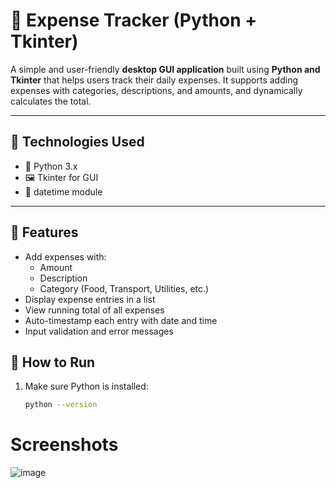 # 💸 Expense Tracker (Python + Tkinter)

A simple and user-friendly **desktop GUI application** built using **Python and Tkinter** that helps users track their daily expenses. It supports adding expenses with categories, descriptions, and amounts, and dynamically calculates the total.

---

## 🧰 Technologies Used

- 🐍 Python 3.x
- 🖼️ Tkinter for GUI
- 🧮 datetime module

---

## 📌 Features

- Add expenses with:
  - Amount
  - Description
  - Category (Food, Transport, Utilities, etc.)
- Display expense entries in a list
- View running total of all expenses
- Auto-timestamp each entry with date and time
- Input validation and error messages

## 🚀 How to Run

1. Make sure Python is installed:  
   ```bash
   python --version

# Screenshots
![image](https://github.com/user-attachments/assets/47904b14-acac-4104-b79f-8811300e0cd2)
